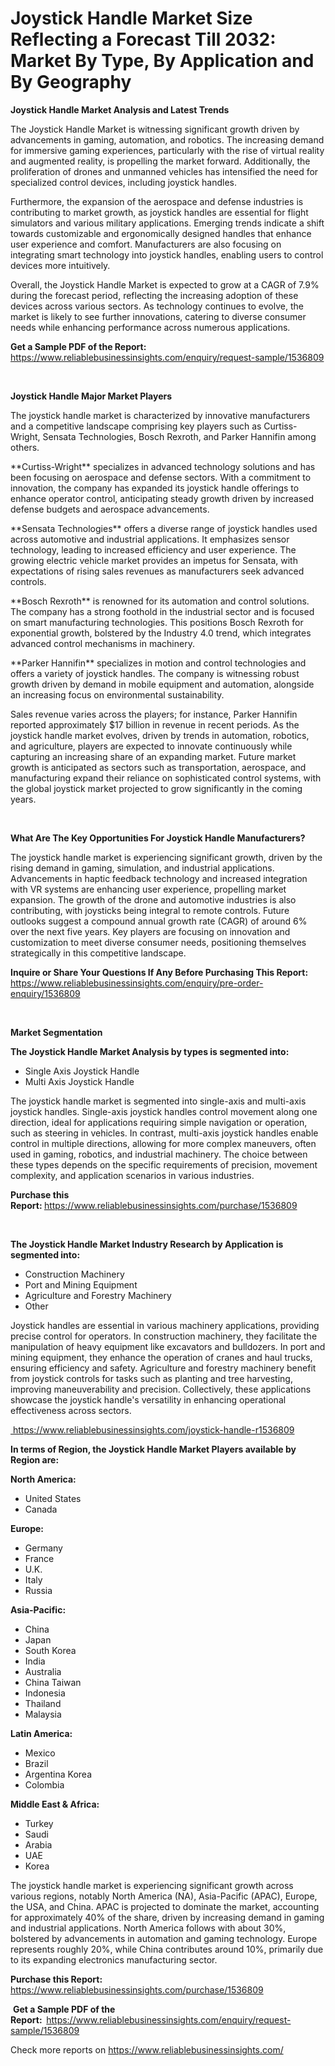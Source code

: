 <p><h1>Joystick Handle Market Size Reflecting a Forecast Till 2032: Market By Type, By Application and By Geography</h1></p><p><strong>Joystick Handle Market Analysis and Latest Trends</strong></p>
<p><p>The Joystick Handle Market is witnessing significant growth driven by advancements in gaming, automation, and robotics. The increasing demand for immersive gaming experiences, particularly with the rise of virtual reality and augmented reality, is propelling the market forward. Additionally, the proliferation of drones and unmanned vehicles has intensified the need for specialized control devices, including joystick handles.</p><p>Furthermore, the expansion of the aerospace and defense industries is contributing to market growth, as joystick handles are essential for flight simulators and various military applications. Emerging trends indicate a shift towards customizable and ergonomically designed handles that enhance user experience and comfort. Manufacturers are also focusing on integrating smart technology into joystick handles, enabling users to control devices more intuitively.</p><p>Overall, the Joystick Handle Market is expected to grow at a CAGR of 7.9% during the forecast period, reflecting the increasing adoption of these devices across various sectors. As technology continues to evolve, the market is likely to see further innovations, catering to diverse consumer needs while enhancing performance across numerous applications.</p></p>
<p><strong>Get a Sample PDF of the Report:&nbsp;</strong> <a href="https://www.reliablebusinessinsights.com/enquiry/request-sample/1536809?utm_campaign=2224&utm_medium=2&utm_source=Github&utm_content=ia&utm_term=23022025&utm_id=joystick-handle">https://www.reliablebusinessinsights.com/enquiry/request-sample/1536809</a></p>
<p>&nbsp;</p>
<p><strong>Joystick Handle Major Market Players</strong></p>
<p><p>The joystick handle market is characterized by innovative manufacturers and a competitive landscape comprising key players such as Curtiss-Wright, Sensata Technologies, Bosch Rexroth, and Parker Hannifin among others. </p><p>**Curtiss-Wright** specializes in advanced technology solutions and has been focusing on aerospace and defense sectors. With a commitment to innovation, the company has expanded its joystick handle offerings to enhance operator control, anticipating steady growth driven by increased defense budgets and aerospace advancements.</p><p>**Sensata Technologies** offers a diverse range of joystick handles used across automotive and industrial applications. It emphasizes sensor technology, leading to increased efficiency and user experience. The growing electric vehicle market provides an impetus for Sensata, with expectations of rising sales revenues as manufacturers seek advanced controls.</p><p>**Bosch Rexroth** is renowned for its automation and control solutions. The company has a strong foothold in the industrial sector and is focused on smart manufacturing technologies. This positions Bosch Rexroth for exponential growth, bolstered by the Industry 4.0 trend, which integrates advanced control mechanisms in machinery.</p><p>**Parker Hannifin** specializes in motion and control technologies and offers a variety of joystick handles. The company is witnessing robust growth driven by demand in mobile equipment and automation, alongside an increasing focus on environmental sustainability.</p><p>Sales revenue varies across the players; for instance, Parker Hannifin reported approximately $17 billion in revenue in recent periods. As the joystick handle market evolves, driven by trends in automation, robotics, and agriculture, players are expected to innovate continuously while capturing an increasing share of an expanding market. Future market growth is anticipated as sectors such as transportation, aerospace, and manufacturing expand their reliance on sophisticated control systems, with the global joystick market projected to grow significantly in the coming years.</p></p>
<p>&nbsp;</p>
<p><strong>What Are The Key Opportunities For Joystick Handle Manufacturers?</strong></p>
<p><p>The joystick handle market is experiencing significant growth, driven by the rising demand in gaming, simulation, and industrial applications. Advancements in haptic feedback technology and increased integration with VR systems are enhancing user experience, propelling market expansion. The growth of the drone and automotive industries is also contributing, with joysticks being integral to remote controls. Future outlooks suggest a compound annual growth rate (CAGR) of around 6% over the next five years. Key players are focusing on innovation and customization to meet diverse consumer needs, positioning themselves strategically in this competitive landscape.</p></p>
<p><strong>Inquire or Share Your Questions If Any Before Purchasing This Report:</strong> <a href="https://www.reliablebusinessinsights.com/enquiry/pre-order-enquiry/1536809?utm_campaign=2224&utm_medium=2&utm_source=Github&utm_content=ia&utm_term=23022025&utm_id=joystick-handle">https://www.reliablebusinessinsights.com/enquiry/pre-order-enquiry/1536809</a></p>
<p>&nbsp;</p>
<p><strong>Market Segmentation</strong></p>
<p><strong>The Joystick Handle Market Analysis by types is segmented into:</strong></p>
<p><ul><li>Single Axis Joystick Handle</li><li>Multi Axis Joystick Handle</li></ul></p>
<p><p>The joystick handle market is segmented into single-axis and multi-axis joystick handles. Single-axis joystick handles control movement along one direction, ideal for applications requiring simple navigation or operation, such as steering in vehicles. In contrast, multi-axis joystick handles enable control in multiple directions, allowing for more complex maneuvers, often used in gaming, robotics, and industrial machinery. The choice between these types depends on the specific requirements of precision, movement complexity, and application scenarios in various industries.</p></p>
<p><strong>Purchase this Report:&nbsp;</strong><a href="https://www.reliablebusinessinsights.com/purchase/1536809?utm_campaign=2224&utm_medium=2&utm_source=Github&utm_content=ia&utm_term=23022025&utm_id=joystick-handle">https://www.reliablebusinessinsights.com/purchase/1536809</a></p>
<p>&nbsp;</p>
<p><strong>The Joystick Handle Market Industry Research by Application is segmented into:</strong></p>
<p><ul><li>Construction Machinery</li><li>Port and Mining Equipment</li><li>Agriculture and Forestry Machinery</li><li>Other</li></ul></p>
<p><p>Joystick handles are essential in various machinery applications, providing precise control for operators. In construction machinery, they facilitate the manipulation of heavy equipment like excavators and bulldozers. In port and mining equipment, they enhance the operation of cranes and haul trucks, ensuring efficiency and safety. Agriculture and forestry machinery benefit from joystick controls for tasks such as planting and tree harvesting, improving maneuverability and precision. Collectively, these applications showcase the joystick handle's versatility in enhancing operational effectiveness across sectors.</p></p>
<p><a href="https://www.reliablebusinessinsights.com/joystick-handle-r1536809?utm_campaign=2224&utm_medium=2&utm_source=Github&utm_content=ia&utm_term=23022025&utm_id=joystick-handle">&nbsp;https://www.reliablebusinessinsights.com/joystick-handle-r1536809</a></p>
<p><strong>In terms of Region, the Joystick Handle Market Players available by Region are:</strong></p>
<p>
    <p> <strong> North America: </strong>
        <ul>
            <li>United States</li>
            <li>Canada</li>
        </ul>
        </p> 
    <p> <strong> Europe: </strong>
        <ul>
            <li>Germany</li>
            <li>France</li>
            <li>U.K.</li>
            <li>Italy</li>
            <li>Russia</li>
        </ul>
        </p> 
    <p> <strong> Asia-Pacific: </strong>
        <ul>
            <li>China</li>
            <li>Japan</li>
            <li>South Korea</li>
            <li>India</li>
            <li>Australia</li>
            <li>China Taiwan</li>
            <li>Indonesia</li>
            <li>Thailand</li>
            <li>Malaysia</li>
        </ul>
        </p> 
    <p> <strong> Latin America: </strong>
        <ul>
            <li>Mexico</li>
            <li>Brazil</li>
            <li>Argentina Korea</li>
            <li>Colombia</li>
        </ul>
        </p> 
    <p> <strong> Middle East & Africa: </strong>
        <ul>
            <li>Turkey</li>
            <li>Saudi</li>
            <li>Arabia</li>
            <li>UAE</li>
            <li>Korea</li>
        </ul>
    </p>
    </p>
<p><p>The joystick handle market is experiencing significant growth across various regions, notably North America (NA), Asia-Pacific (APAC), Europe, the USA, and China. APAC is projected to dominate the market, accounting for approximately 40% of the share, driven by increasing demand in gaming and industrial applications. North America follows with about 30%, bolstered by advancements in automation and gaming technology. Europe represents roughly 20%, while China contributes around 10%, primarily due to its expanding electronics manufacturing sector.</p></p>
<p><strong>Purchase this Report: </strong><a href="https://www.reliablebusinessinsights.com/purchase/1536809?utm_campaign=2224&utm_medium=2&utm_source=Github&utm_content=ia&utm_term=23022025&utm_id=joystick-handle">https://www.reliablebusinessinsights.com/purchase/1536809</a></p>
<p>&nbsp;<strong>Get a Sample PDF of the Report:&nbsp;&nbsp;</strong><a href="https://www.reliablebusinessinsights.com/enquiry/request-sample/1536809?utm_campaign=2224&utm_medium=2&utm_source=Github&utm_content=ia&utm_term=23022025&utm_id=joystick-handle">https://www.reliablebusinessinsights.com/enquiry/request-sample/1536809</a></p>
<p><strong></strong></p>
<p>Check more reports on <a href="https://www.reliablebusinessinsights.com/?utm_campaign=2224&utm_medium=2&utm_source=Github&utm_content=ia&utm_term=23022025&utm_id=joystick-handle">https://www.reliablebusinessinsights.com/</a></p>